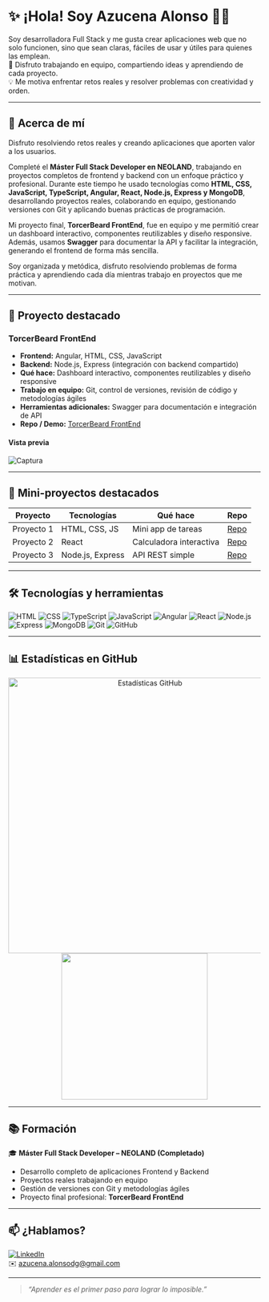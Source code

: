 # ✨ ¡Hola! Soy Azucena Alonso 👩‍💻

Soy desarrolladora Full Stack y me gusta crear aplicaciones web que no solo funcionen, sino que sean claras, fáciles de usar y útiles para quienes las emplean.  
🎯 Disfruto trabajando en equipo, compartiendo ideas y aprendiendo de cada proyecto.  
💡 Me motiva enfrentar retos reales y resolver problemas con creatividad y orden.

---

## 🧩 Acerca de mí

Disfruto resolviendo retos reales y creando aplicaciones que aporten valor a los usuarios.  

Completé el **Máster Full Stack Developer en NEOLAND**, trabajando en proyectos completos de frontend y backend con un enfoque práctico y profesional. Durante este tiempo he usado tecnologías como **HTML, CSS, JavaScript, TypeScript, Angular, React, Node.js, Express y MongoDB**, desarrollando proyectos reales, colaborando en equipo, gestionando versiones con Git y aplicando buenas prácticas de programación.  

Mi proyecto final, **TorcerBeard FrontEnd**, fue en equipo y me permitió crear un dashboard interactivo, componentes reutilizables y diseño responsive. Además, usamos **Swagger** para documentar la API y facilitar la integración, generando el frontend de forma más sencilla.  

Soy organizada y metódica, disfruto resolviendo problemas de forma práctica y aprendiendo cada día mientras trabajo en proyectos que me motivan.

---

## 🚀 Proyecto destacado

### **TorcerBeard FrontEnd**
- **Frontend:** Angular, HTML, CSS, JavaScript  
- **Backend:** Node.js, Express (integración con backend compartido)  
- **Qué hace:** Dashboard interactivo, componentes reutilizables y diseño responsive  
- **Trabajo en equipo:** Git, control de versiones, revisión de código y metodologías ágiles  
- **Herramientas adicionales:** Swagger para documentación e integración de API  
- **Repo / Demo:** [TorcerBeard FrontEnd](https://torced-bird-front-end.vercel.app/)  

#### Vista previa
![Captura](link-a-captura-o-gif)

---

## 🔹 Mini-proyectos destacados

| Proyecto | Tecnologías | Qué hace | Repo |
|----------|------------|---------|------|
| Proyecto 1 | HTML, CSS, JS | Mini app de tareas | [Repo](link) |
| Proyecto 2 | React | Calculadora interactiva | [Repo](link) |
| Proyecto 3 | Node.js, Express | API REST simple | [Repo](link) |

---

## 🛠 Tecnologías y herramientas

![HTML](https://img.shields.io/badge/HTML5-E34F26?style=flat&logo=html5&logoColor=white)
![CSS](https://img.shields.io/badge/CSS3-1572B6?style=flat&logo=css3&logoColor=white)
![TypeScript](https://img.shields.io/badge/TypeScript-3178C6?logo=typescript&logoColor=fff)
![JavaScript](https://img.shields.io/badge/JavaScript-F7DF1E?style=flat&logo=javascript&logoColor=black)
![Angular](https://img.shields.io/badge/Angular-DD0031?style=flat&logo=angular&logoColor=white)
![React](https://img.shields.io/badge/React-20232A?style=flat&logo=react&logoColor=61DAFB)
![Node.js](https://img.shields.io/badge/Node.js-339933?style=flat&logo=nodedotjs&logoColor=white)
![Express](https://img.shields.io/badge/Express.js-000000?style=flat&logo=express&logoColor=white)
![MongoDB](https://img.shields.io/badge/MongoDB-4EA94B?style=flat&logo=mongodb&logoColor=white)
![Git](https://img.shields.io/badge/Git-F05032?style=flat&logo=git&logoColor=white)
![GitHub](https://img.shields.io/badge/GitHub-181717?style=flat&logo=github&logoColor=white)

---

## 📊 Estadísticas en GitHub

<div align="center">
  <a href="https://github.com/anuraghazra/github-readme-stats">
  <img alt="Estadísticas GitHub" src="https://github-readme-stats.vercel.app/api?username=srtalonso&show_icons=true&count_private=true&locale=en&theme=chartreuse-dark&layout=compact" width="550px"/></a>
  <img src="https://github-readme-stats.vercel.app/api/top-langs?username=srtalonso&langs_count=10&show_icons=true&locale=es&theme=outrun"  width="292px"/>
</div>

---

## 📚 Formación

🎓 **Máster Full Stack Developer – NEOLAND (Completado)**  
- Desarrollo completo de aplicaciones Frontend y Backend  
- Proyectos reales trabajando en equipo  
- Gestión de versiones con Git y metodologías ágiles  
- Proyecto final profesional: **TorcerBeard FrontEnd**

---

## 📫 ¿Hablamos?

[![LinkedIn](https://img.shields.io/badge/LinkedIn-Azucena_Alonso-blue?style=flat-square&logo=linkedin)](https://www.linkedin.com/in/azucena-alonso-diaz)  
✉️ azucena.alonsodg@gmail.com  

---


> *“Aprender es el primer paso para lograr lo imposible.”*
